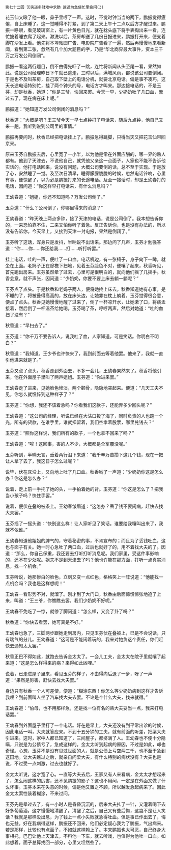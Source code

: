     第七十二回 苦笑道多财难中求助 逍遥为急使忙里偷闲(3) 

   花玉仙又瞅了他一眼，鼻子里哼了一声。这时，不觉时钟当当的两下，鹏振觉得疲倦，自上床睡了。这一觉睡得不打紧，到了第二天上午十二点以后方才醒过来。鹏振一睁眼，看见玻璃窗上，有一片黄色日光，就在枕头底下将手表掏出来一看，连忙披着睡衣爬了起来。漱洗以后，茶房却送了几份日报进来，鹏振打开来，便支着脚在沙发上看。他先将本埠戏园广告、电影院广告看了一遍，然后再慢慢地来看新闻，看到第二张，忽然有几个加大题目的字，乃是“华北商界最大事件，资本三千万之万发公司倒闭”。

   鹏振一看这两行题目，倒不由得先吓了一跳，连忙将新闻从头至尾一看，果然如此。说是公司经理昨日下午就已逃走，三时以后，满城风雨，都说该公司要倒闭。于是也不及叫茶房，自己取下壁上的电话分机，就要北京电话。偏是事不凑巧，这天长途电话特别忙，挂了两个钟头的号，电话方才叫来。那边接电话的，不是玉芬，却是秋香，她道：“你是三爷，快回来罢。今天一早，少奶奶吐了几口血，晕过去了，现在病在床上呢。”

   鹏振道：“她知道万发公司倒闭的消息吗？”

   秋香道：“大概是吧？王三爷今天一早七点钟打了电话来，随后九点钟，他自己又来一趟，我听到说到公司里的事情。”

   鹏振再要问时，秋香已经把电话挂上了。鹏振急得跳脚，只得当天又把花玉仙带回京来。

   原来玉芬自鹏振去后，心里宽了一小半，以为他是常在外面应酬的，哪一界的熟人都有。他到了天津去，不说他自己，就凭他父亲这一点面子，人家也不能不告诉他实话的。他打电话回来，说没有问题，大概公司要倒的话，总不至于实现。于是放了心，安然睡了一觉。及至次日清早，睡得朦朦胧胧的时候，忽然电话铃响，心里有事，便惊醒了，以为必是鹏振打来的长途电话。及至一接话时，却是王幼春打的电话，因问道：“你这样早打电话来，有什么消息吗？”

   王幼春道：“姐姐，你还不知道吗？万发公司倒了。”

   玉芬道：“什么？公司倒了，你哪里得来的消息？”

   王幼春道：“昨天晚上两点多钟，接了天津的电话，说是公司倒了。我本想告诉你的，一来恐怕靠不住，二来又怕你听了着急。反正告诉你，也是没有办法的，所以没有告诉你。今天早上，又接到天津一封电报，果然是倒闭了。”

   玉芬听了这话，浑身只是发抖，半晌说不出话来。那边问了几声，玉芬才勉强答道：“你……你……你还给我……打……听打听罢。”

   挂上电话，哇的一声，便吐了一口血。电话机边，有一张椅子，身子向下一蹲，就坐在上面。老妈子正在廊檐下扫地，见着玉芬脸色不对，便嚷了起来，秋香听见，首先跑出房来。玉芬虽然晕了过去，心里可是很明白的，就向他们摇了几摇手。秋香会意，就不声张，因问道：“少奶奶，你要不要上床去躺一躺呢？”

   玉芬点了点头。于是秋香和老妈子两人，便将她搀上床去。秋香知道她有心事，是不睡的了，将被叠得高高的，放在床头边，让她靠在枕上躺着。玉芬觉得很合意，便点了点头。秋香见她慢慢地醒了过来了，倒了一杯凉开水，让她漱了口，将痰盂接着，然后倒了一杯温茶给她喝。玉芬喝了茶，哼哼两声，然后对她道：“吐的血扫了没有？”

   秋香道：“早扫去了。”

   玉芬道：“你千万不要告诉人，说我吐了血，人家知道，可是笑话。你明白不明白？”

   秋香道：“我知道。王少爷也许快来了，我到前面去等着他罢。他来了，我就一直引他进来就是了。”

   玉芬又点了点头。秋香走到外面去，不多一会儿，王幼春果然来了。秋香将他引来，他在外面屋子里叫了两声姐姐。玉芬道：“你进来罢。”

   王幼春走了进来，见她脸色惨淡，两个颧骨，隐隐地突起来。便道：“几天工夫不见，你怎么就憔悴到这种样子了？”

   玉芬道：“你想，我还不该着急吗？你看我们这款子，还能弄多少回头呢？”

   王幼春道：“这公司的经理，听说已经在大沽口投了海了，同时负责的人也跑一个光，所有的货款，在谁手里，谁就扣留着，我们空拿着股票，哪里兑钱去？”

   玉芬道：“照你这样说，我们所有的款子，一个也拿不回来了吗？”

   王幼春道：“唉！这回事，害的人不少，大概都是全军覆没呢。”

   玉芬听到，半晌无言，垂着两行泪下来道：“我千辛万苦攒下这几个钱，现在一把让人拿了去了，我这日子怎么过呢？”

   说毕，伏在床沿上，又向地上吐了几口血。秋香哟了一声道：“少奶奶你这是怎么办？你这是怎么办？”

   说着，走上前一手托了她的头，一手拍着她的背。玉芬道：“你这是怎么了？把我当小孩子吗？快住手罢。”

   说着，便伏在叠的被条上。王幼春皱眉道：“这怎办？丢了钱不要闹病，赶快去找大夫罢。”

   玉芬摇了一摇头道：“快别这么样！让人家听见了笑话。谁要给我嚷叫出来了，我就不依谁。”

   王幼春知道他姐姐的脾气的，守着秘密的事，不肯宣布的；而且为了丢钱吐血，这也与面子有关。她一时心急吐了两口血，过后也就好了的，用不着找大夫的了。因道：“那么，你自己保重，我还要去打听打听消息呢。我们家里，受这件事影响的，还不在少处呢。姐夫不是到天津去了吗？他也许能在那方面，打听一点真实消息，找一个机会。”

   玉芬听说，她那惨白的脸色，立刻又变一点红色，格格笑上一阵说道：“他能找一点机会吗？我也是这样想呢！”

   王幼春一看形势不对，就溜了。刚才到了大门口，秋香由后面惊慌惊张地追了上来，叫道：“王三爷，你瞧瞧去罢，我们少奶奶不好呢。”

   王幼春不免吃了一惊，就停了脚问道：“怎么样，又变了卦了吗？”

   秋香道：“你快去看罢，她可真是不好。”

   王幼春也急了，三脚两步跟她走到房内，只见玉芬伏在叠被上，已是不会说话，只有喘气的分儿。王幼春道：“这可是不能闹着玩的，我来对她负这个责任，你们赶快去通知太太罢。”

   秋香正巴不得如此，就跑去告诉金太太了。一会儿工夫，金太太在院子里就嚷了起来道：“这是怎么样得来的病？来得如此凶哩。”

   说着，已走进屋子里来，看见玉芬的样子，不由得向后退了一步，呀了一声道：“果然是厉害，赶快去找大夫罢。”

   身边只有秋香一个人可差使，便道：“糊涂东西！你怎么等少奶奶病到这样才告诉我哩？到前面叫人坐了汽车找大夫去罢。不论是个什么大夫，找来就得。”

   王幼春道：“伯母，也不用那样急，还是找一位有名的熟大夫妥当一点，我来打电话罢。”

   王幼春到外面屋子里打了一个电话。好在是早上，大夫还没有到平常出诊的时候，因此电话一叫，大夫就答应来。不到十五分钟的工夫，就有前面的听差，把梁大夫引进来。这时，家中人都已知道了，三间屋子，都挤满了人。王幼春也不便十分隐瞒，只说是为公债亏了，急成这样的。金太太听到起病的原因，不过是如此，却也奇怪。心想，玉芬不是没有见过世面的人，就是公债上亏空两三千，也不至于急到这田地。让大夫瞧过之后，就亲自问梁大夫，有什么特别的病状没有？大夫也是说，不过受一点刺激，过去也就好了。

   金太太听说，这才宽了心。一直等大夫去后，王家又有人来看病，金太太才想起来了，怎么闹这样的厉害，还不见鹏振的影子？这也不用问，一定是在外面又做了什么坏事。玉芬本来在失意的时候，偏是他又置之不顾，所以越发急起病来了。因此金太太索性装着糊涂，不来过问。

   玉芬先是晕过去了，有一小时人是昏昏沉沉的，后来大夫扎了一针，又灌着喝下去好多葡萄酒，这才慢慢地清醒了。清醒了之后，自己又有些后悔，这岂不是让人笑话？我就是那样没出息，为了钱上一点小失败就急得吐血。但是事已作出去了，悔也无益。好在我病得这样，鹏振还不回来，他们必定疑心我为了鹏振，气出病来。若是那样，比较也有点面子，不如就这样赖上了。本来鹏振也太可恶，自己终身大事相托，巴巴让他上天津去，不料他一下车，就去听戏，也值得为他吐一口血。如此想着，面子总算找回一部分，心里又坦然些了。

